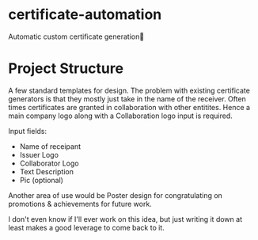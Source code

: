 # certificate-automation
Automatic custom certificate generation📜

# Project Structure

A few standard templates for design. The problem with existing certificate generators is that they mostly just take in the name of the receiver. Often times certificates are granted in collaboration with other entitites. Hence a main company logo along with a Collaboration logo input is required.

Input fields:
- Name of receipant
- Issuer Logo
- Collaborator Logo
- Text Description
- Pic (optional)

Another area of use would be Poster design for congratulating on promotions & achievements for future work.

I don't even know if I'll ever work on this idea, but just writing it down at least makes a good leverage to come back to it.
